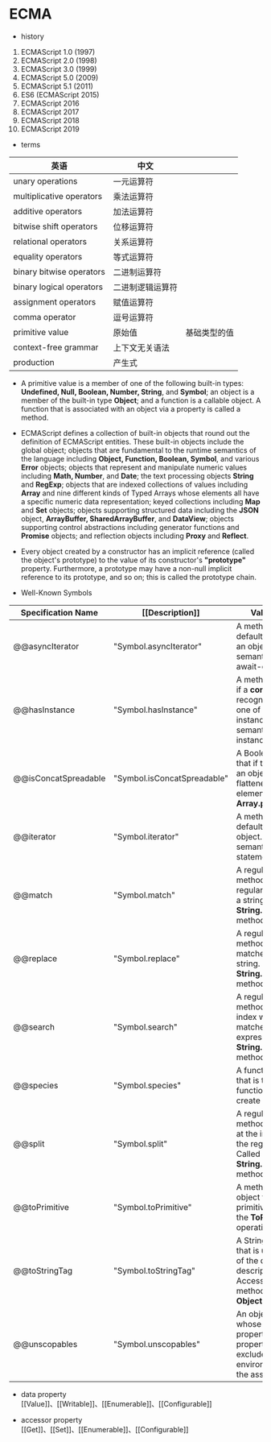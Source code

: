 # ECMA

- history
1. ECMAScript 1.0 (1997)
2. ECMAScript 2.0 (1998)
3. ECMAScript 3.0 (1999)
4. ECMAScript 5.0 (2009)
4. ECMAScript 5.1 (2011)
5. ES6 (ECMAScript 2015)
7. ECMAScript 2016
8. ECMAScript 2017
9. ECMAScript 2018
10. ECMAScript 2019

- terms

| 英语 | 中文 |  |
|---|---|---|
| unary operations | 一元运算符 |
| multiplicative operators | 乘法运算符 |
| additive operators | 加法运算符 |
| bitwise shift operators | 位移运算符 |
| relational operators | 关系运算符 |
| equality operators | 等式运算符 |
| binary bitwise operators | 二进制运算符 |
| binary logical operators | 二进制逻辑运算符 |
| assignment operators | 赋值运算符 |
| comma operator | 逗号运算符 |
| primitive value | 原始值 | 基础类型的值 |
| context-free grammar | 上下文无关语法 |
| production | 产生式 |


- A primitive value is a member of one of the following built-in types: **Undefined, Null, Boolean, Number, String**, and **Symbol**; an object is a member of the built-in type **Object**; and a function is a callable object. A function that is associated with an object via a property is called a method.

- ECMAScript defines a collection of built-in objects that round out the definition of ECMAScript entities. These built-in objects include the global object; objects that are fundamental to the runtime semantics of the language including **Object, Function, Boolean, Symbol**, and various **Error** objects; objects that represent and manipulate numeric values including **Math, Number**, and **Date**; the text processing objects **String** and **RegExp**; objects that are indexed collections of values including **Array** and nine different kinds of Typed Arrays whose elements all have a specific numeric data representation; keyed collections including **Map** and **Set** objects; objects supporting structured data including the **JSON** object, **ArrayBuffer, SharedArrayBuffer**, and **DataView**; objects supporting control abstractions including generator functions and **Promise** objects; and reflection objects including **Proxy** and **Reflect**.

- Every object created by a constructor has an implicit reference (called the object's prototype) to the value of its constructor's **"prototype"** property. Furthermore, a prototype may have a non-null implicit reference to its prototype, and so on; this is called the prototype chain. 

- Well-Known Symbols


|Specification Name|[[Description]]|Value and Purpose|
|---|---|---|
|@@asyncIterator|"Symbol.asyncIterator"|A method that returns the default AsyncIterator for an object. Called by the semantics of the  for-await-of statement.|
|@@hasInstance|"Symbol.hasInstance"|A method that determines if a **constructor** object recognizes an object as one of the **constructor**'s instances. Called by the semantics of the instanceof operator.|
|@@isConcatSpreadable|"Symbol.isConcatSpreadable"|A Boolean valued property that if true indicates that an object should be flattened to its array elements by **Array.prototype.concat**.|
|@@iterator|"Symbol.iterator"|	A method that returns the default Iterator for an object. Called by the semantics of the for-of statement.|
|@@match|"Symbol.match"|A regular expression method that matches the regular expression against a string. Called by the **String.prototype.match** method.|\
|@@replace|"Symbol.replace"|A regular expression method that replaces matched substrings of a string. Called by the **String.prototype.replace** method.|
|@@search|"Symbol.search"|A regular expression method that returns the index within a string that matches the regular expression. Called by the  **String.prototype.search** method.|
|@@species|"Symbol.species"|A function valued property that is the **constructor** function that is used to create derived objects.|
|@@split|"Symbol.split"|A regular expression method that splits a string at the indices that match the regular expression. Called by the  **String.prototype.split** method.|
|@@toPrimitive|"Symbol.toPrimitive"|A method that converts an object to a corresponding primitive value. Called by the **ToPrimitive** abstract operation.|
|@@toStringTag|"Symbol.toStringTag"|A String valued property that is used in the creation of the default string description of an object. Accessed by the built-in method  **Object.prototype.toString**.|
|@@unscopables|"Symbol.unscopables"|An object valued property whose own and inherited property names are property names that are excluded from the with environment bindings of the associated object.|

- data property  
  [[Value]]、[[Writable]]、[[Enumerable]]、[[Configurable]]
  
- accessor property  
  [[Get]]、[[Set]]、[[Enumerable]]、[[Configurable]]


